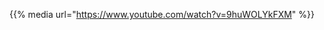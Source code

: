 <!--
.. title: Let's Play Pommes backen
.. slug: lets-play-pommes-backen
.. date: 2015-10-29 20:00:00 UTC+01:00
.. tags:
.. category: video
.. link:
.. description:
.. type: text
-->

{{% media url="https://www.youtube.com/watch?v=9huWOLYkFXM" %}}
